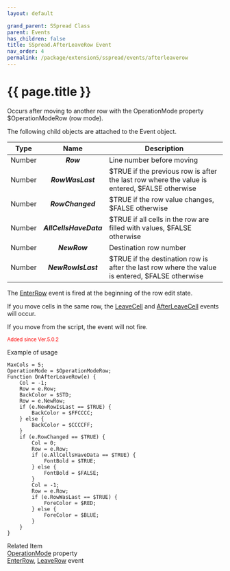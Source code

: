 ```yaml
---
layout: default

grand_parent: SSpread Class
parent: Events
has_children: false
title: SSpread.AfterLeaveRow Event
nav_order: 4
permalink: /package/extension5/sspread/events/afterleaverow
---
```

# {{ page.title }}

Occurs after moving to another row with the OperationMode property $OperationModeRow (row mode).

The following child objects are attached to the Event object.

| Type   |          Name          | Description                                                                                     |
|--------|:----------------------:|-------------------------------------------------------------------------------------------------|
| Number |        **_Row_**       | Line number before moving                                                                       |
| Number |    **_RowWasLast_**    | $TRUE if the previous row is after the last row where the value is entered, $FALSE otherwise    |
| Number |    **_RowChanged_**    | $TRUE if the row value changes, $FALSE otherwise                                                |
| Number | **_AllCellsHaveData_** | $TRUE if all cells in the row are filled with values, $FALSE otherwise                          |
| Number |      **_NewRow_**      | Destination row number                                                                         |
| Number |   **_NewRowIsLast_**   | $TRUE if the destination row is after the last row where the value is entered, $FALSE otherwise |

The <a href="/package/extension5/sspread/events/enterrow">EnterRow</a> event is fired at the beginning of the row edit state.

If you move cells in the same row, the <a href="/package/extension5/sspread/events/leavecell">LeaveCell</a> and  <a href="/package/extension5/sspread/events/afterleavecell">AfterLeaveCell</a> events will occur.

If you move from the script, the event will not fire.

<small><span style="color:red">Added since Ver.5.0.2</span></small>

Example of usage

```
MaxCols = 5;
OperationMode = $OperationModeRow;
Function OnAfterLeaveRow(e) {
    Col = -1;
    Row = e.Row;
    BackColor = $STD;
    Row = e.NewRow;
    if (e.NewRowIsLast == $TRUE) {
        BackColor = $FFCCCC;
    } else {
        BackColor = $CCCCFF;
    }
    if (e.RowChanged == $TRUE) {
        Col = 0;
        Row = e.Row;
        if (e.AllCellsHaveData == $TRUE) {
            FontBold = $TRUE;
        } else {
            FontBold = $FALSE;
        }
        Col = -1;
        Row = e.Row;
        if (e.RowWasLast == $TRUE) {
            ForeColor = $RED;
        } else {
            ForeColor = $BLUE;
        }
    }
}
```

Related Item<br>
<a href="/package/extension5/sspread/properties/operationmode">OperationMode</a> property<br>
<a href="/package/extension5/sspread/events/enterrow">EnterRow</a>, <a href="/package/extension5/sspread/events/leaverow">LeaveRow</a> event